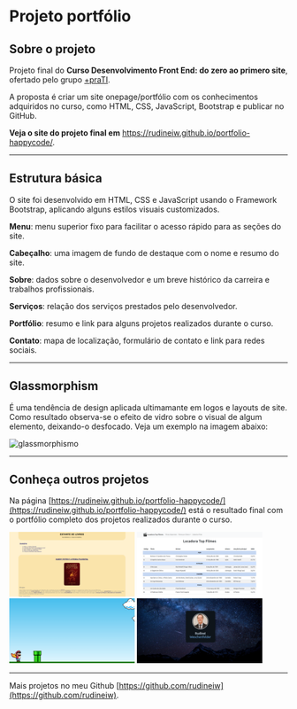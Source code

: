 # Projeto portfólio

## Sobre o projeto

Projeto final do **Curso Desenvolvimento Front End: do zero ao primero site**, ofertado pelo grupo <a href="https://www.maisprati.com.br/" target="_blank">+praTI</a>.

A proposta é criar um site onepage/portfólio com os conhecimentos adquiridos no curso, como HTML, CSS, JavaScript, Bootstrap e publicar no GitHub.

**Veja o site do projeto final em** <a href="https://rudineiw.github.io/portfolio-happycode/" target="_blank">https://rudineiw.github.io/portfolio-happycode/</a>.

___

## Estrutura básica

O site foi desenvolvido em HTML, CSS e JavaScript usando o Framework Bootstrap, aplicando alguns estilos visuais customizados.

**Menu**: menu superior fixo para facilitar o acesso rápido para as seções do site.

**Cabeçalho**: uma imagem de fundo de destaque com o nome e resumo do site.

**Sobre**: dados sobre o desenvolvedor e um breve histórico da carreira e trabalhos profissionais.

**Serviços**: relação dos serviços prestados pelo desenvolvedor.

**Portfólio**: resumo e link para alguns projetos realizados durante o curso.

**Contato**: mapa de localização, formulário de contato e link para redes sociais.

___

## Glassmorphism

É uma tendência de design aplicada ultimamante em logos e layouts de site. Como resultado observa-se o efeito de vidro sobre o visual de algum elemento, deixando-o desfocado. Veja um exemplo na imagem abaixo:

![glassmorphismo](https://user-images.githubusercontent.com/6556314/220132663-8f948d15-2eaa-494a-a4a5-888cc07cf03c.png)

___

## Conheça outros projetos

Na página [https://rudineiw.github.io/portfolio-happycode/](https://rudineiw.github.io/portfolio-happycode/) está o resultado final com o portfólio completo dos projetos realizados durante o curso.

<a target="_blank" rel="noopener noreferrer nofollow" href="https://raw.githubusercontent.com/rudineiw/portfolio-happycode/main/portfolio/thumbnail/estante.png"><img src="https://raw.githubusercontent.com/rudineiw/portfolio-happycode/main/portfolio/thumbnail/estante.png" alt="Estante de livros" title="Estante de livros" style="width:45%"></a>
<a target="_blank" rel="noopener noreferrer nofollow" href="https://raw.githubusercontent.com/rudineiw/portfolio-happycode/main/portfolio/thumbnail/locadora.png"><img src="https://raw.githubusercontent.com/rudineiw/portfolio-happycode/main/portfolio/thumbnail/locadora.png" alt="Locadora de vídeos" title="Locadora de vídeos" style="width:45%"></a>
<a target="_blank" rel="noopener noreferrer nofollow" href="https://raw.githubusercontent.com/rudineiw/portfolio-happycode/main/portfolio/thumbnail/mario.png"><img src="https://raw.githubusercontent.com/rudineiw/portfolio-happycode/main/portfolio/thumbnail/mario.png" alt="Mário Jump" title="Mário Jump" style="width:45%"></a>
<a target="_blank" rel="noopener noreferrer nofollow" href="https://raw.githubusercontent.com/rudineiw/portfolio-happycode/main/portfolio/thumbnail/cartao.png"><img src="https://raw.githubusercontent.com/rudineiw/portfolio-happycode/main/portfolio/thumbnail/cartao.png" alt="Cartão de visita" title="Cartão de visita" style="width:45%"></a>

___

Mais projetos no meu Github [https://github.com/rudineiw](https://github.com/rudineiw).
